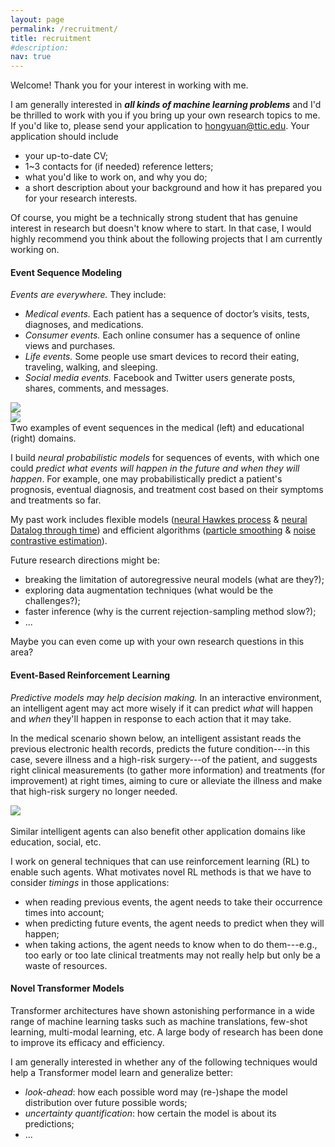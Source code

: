 ```yaml
---
layout: page
permalink: /recruitment/
title: recruitment
#description: 
nav: true
---
```


Welcome! Thank you for your interest in working with me. 

I am generally interested in ***all kinds of machine learning problems*** and I'd be thrilled to work with you if you bring up your own research topics to me. 
If you'd like to, please send your application to <hongyuan@ttic.edu>. 
Your application should include
- your up-to-date CV; 
- 1~3 contacts for (if needed) reference letters; 
- what you'd like to work on, and why you do; 
- a short description about your background and how it has prepared you for your research interests. 

Of course, you might be a technically strong student that has genuine interest in research but doesn't know where to start. 
In that case, I would highly recommend you think about the following projects that I am currently working on. 

#### Event Sequence Modeling

*Events are everywhere.* They include: 
- *Medical events.* Each patient has a sequence of doctor’s visits, tests, diagnoses, and medications. 
- *Consumer events.* Each online consumer has a sequence of online views and purchases. 
- *Life events.* Some people use smart devices to record their eating, traveling, walking, and sleeping. 
- *Social media events.* Facebook and Twitter users generate posts, shares, comments, and messages. 
<div class="row mt-3">
    <div class="col-sm mt-3 mt-md-0">
        <img class="img-fluid rounded z-depth-1" src="{{ site.baseurl }}/assets/img/med-example.jpeg">
    </div>
    <div class="col-sm mt-3 mt-md-0">
        <img class="img-fluid rounded z-depth-1" src="{{ site.baseurl }}/assets/img/edu-example.jpeg">
    </div>
</div>
Two examples of event sequences in the medical (left) and educational (right) domains. 

I build *neural probabilistic models* for sequences of events, with which one could *predict what events will happen in the future and when they will happen*. 
For example, one may probabilistically predict a patient's prognosis, eventual diagnosis, and treatment cost based on their symptoms and treatments so far. 

My past work includes flexible models ([neural Hawkes process](https://arxiv.org/abs/1612.09328) & [neural Datalog through time](https://arxiv.org/abs/2006.16723)) and efficient algorithms ([particle smoothing](https://arxiv.org/abs/1905.05570) & [noise contrastive estimation](https://arxiv.org/abs/2011.00717)). 

Future research directions might be: 
- breaking the limitation of autoregressive neural models (what are they?); 
- exploring data augmentation techniques (what would be the challenges?); 
- faster inference (why is the current rejection-sampling method slow?);
- ...  

Maybe you can even come up with your own research questions in this area? 

#### Event-Based Reinforcement Learning

*Predictive models may help decision making.* 
In an interactive environment, an intelligent agent may act more wisely if it can predict *what* will happen and *when* they'll happen in response to each action that it may take. 

In the medical scenario shown below, an intelligent assistant reads the previous electronic health records, predicts the future condition---in this case, severe illness and a high-risk surgery---of the patient, and suggests right clinical measurements (to gather more information) and treatments (for improvement) at right times, aiming to cure or alleviate the illness and make that high-risk surgery no longer needed. 
<div class="row mt-3">
    <div class="col-sm mt-3 mt-md-0">
        <img class="img-fluid rounded z-depth-1" style="max-width: 50%;" src="{{ site.baseurl }}/assets/img/med-rl-example.jpg">
    </div>
</div>
<!---
- *Medical events.* An intelligent medical assistant may suggest tests and treatments at the right time, to gather information and improve the patient's future health condition. 
- *Consumer events.* An intelligent shopping guide may learn to intersperse the customer views and purchases with offers, recommendations, and navigation guidance, aiming to maximize long-term customer satisfaction, including engagement and transaction speed. 
- *Life events.* By anticipating behaviors, a smart device may perform helpful supportive actions, including issuing reminders and placing orders in advance. 
- *Social media events.* An intelligent social assistant may learn to choose the best timing to notify each user of (say) each incoming message, according to the sender and/or content, thus to maximize long-term user satisfaction. 
-->

<br>
Similar intelligent agents can also benefit other application domains like education, social, etc. 

I work on general techniques that can use reinforcement learning (RL) to enable such agents. 
What motivates novel RL methods is that we have to consider *timings* in those applications: 
- when reading previous events, the agent needs to take their occurrence times into account; 
- when predicting future events, the agent needs to predict when they will happen; 
- when taking actions, the agent needs to know when to do them---e.g., too early or too late clinical treatments may not really help but only be a waste of resources. 

<!---
Advances in this area would call for: 
- new formalism---timing is not included in Markov decision processes; 
- new algorithms---when to do it, that is a question; 
- scarce interactions---we are often not allowed to interact with real users (patients, students, ...). 
-->

#### Novel Transformer Models

Transformer architectures have shown astonishing performance in a wide range of machine learning tasks such as machine translations, few-shot learning, multi-modal learning, etc. 
A large body of research has been done to improve its efficacy and efficiency. 

I am generally interested in whether any of the following techniques would help a Transformer model learn and generalize better: 
- *look-ahead*: how each possible word may (re-)shape the model distribution over future possible words;  
- *uncertainty quantification*: how certain the model is about its predictions; 
- ... 

